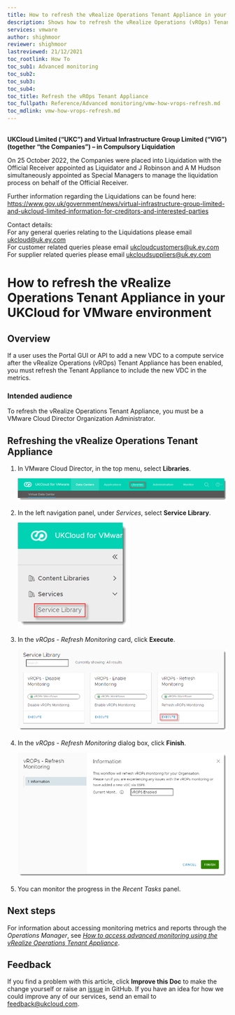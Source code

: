 ```yaml
---
title: How to refresh the vRealize Operations Tenant Appliance in your UKCloud for VMware environment
description: Shows how to refresh the vRealize Operations (vROps) Tenant Appliance after adding new VDCs to your compute service
services: vmware
author: shighmoor
reviewer: shighmoor
lastreviewed: 21/12/2021
toc_rootlink: How To
toc_sub1: Advanced monitoring
toc_sub2:
toc_sub3:
toc_sub4:
toc_title: Refresh the vROps Tenant Appliance
toc_fullpath: Reference/Advanced monitoring/vmw-how-vrops-refresh.md
toc_mdlink: vmw-how-vrops-refresh.md
---
```


<br>**UKCloud Limited (“UKC”) and Virtual Infrastructure Group Limited (“VIG”) (together “the Companies”) – in Compulsory Liquidation**

On 25 October 2022, the Companies were placed into Liquidation with the Official Receiver appointed as Liquidator and J Robinson and A M Hudson simultaneously appointed as Special Managers to manage the liquidation process on behalf of the Official Receiver.

Further information regarding the Liquidations can be found here: <https://www.gov.uk/government/news/virtual-infrastructure-group-limited-and-ukcloud-limited-information-for-creditors-and-interested-parties>

Contact details:<br>
For any general queries relating to the Liquidations please email <ukcloud@uk.ey.com><br>
For customer related queries please email <ukcloudcustomers@uk.ey.com><br>
For supplier related queries please email <ukcloudsuppliers@uk.ey.com>

# How to refresh the vRealize Operations Tenant Appliance in your UKCloud for VMware environment

## Overview

If a user uses the Portal GUI or API to add a new VDC to a compute service after the vRealize Operations (vROps) Tenant Appliance has been enabled, you must refresh the Tenant Appliance to include the new VDC in the metrics.

### Intended audience

To refresh the vRealize Operations Tenant Appliance, you must be a VMware Cloud Director Organization Administrator.

## Refreshing the vRealize Operations Tenant Appliance

1. In VMware Cloud Director, in the top menu, select **Libraries**.

    ![Libraries menu option in VMware Cloud Director](images/vmw-vcd10.1-mnu-libraries.png)

2. In the left navigation panel, under *Services*, select **Service Library**.

   ![Service Library option](images/vmw-vcd10.1-mnu-service-library.png)

3. In the *vROps - Refresh Monitoring* card, click **Execute**.

    ![vROps - Refresh Monitoring](images/vmw-vrops-refresh-card.png)

4. In the *vROps - Refresh Monitoring* dialog box, click **Finish**.

    ![vROps - Refresh Monitoring dialog box](images/vmw-vrops-refresh.png)

5. You can monitor the progress in the *Recent Tasks* panel.

## Next steps

For information about accessing monitoring metrics and reports through the *Operations Manager*, see [*How to access advanced monitoring using the vRealize Operations Tenant Appliance*](vmw-how-vrops-use.md).

## Feedback

If you find a problem with this article, click **Improve this Doc** to make the change yourself or raise an [issue](https://github.com/UKCloud/documentation/issues) in GitHub. If you have an idea for how we could improve any of our services, send an email to <feedback@ukcloud.com>.
